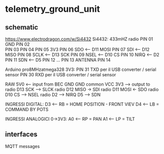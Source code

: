 # telemetry_ground_unit

## schematic

https://www.electrodragon.com/w/Si4432
Si4432: 433mHZ radio
PIN 01  GND
PIN 02  
PIN 03
PIN 04
PIN 05  3V3
PIN 06  SDO     <-- D11 MOSI
PIN 07  SDI     <-- D12 MISO
PIN 08  SCLK    <-- D13 SCK
PIN 09  NSEL    <-- D10 CS
PIN 10  NIRQ    <-- D2
PIN 11  SDN     <-- D5
PIN 12
...
PIN 13  ANTENNA
PIN 14

Arduino pro8MHzatmega328 3V3:
PIN 31  TXD     per il USB converter    / serial sensor
PIN 30  RXD     per il USB converter    / serial sensor

RAW 5V0 <-- input from BEC
GND GND common
VCC 3V3 --> output to radio
D13 SCK --> SLCK radio
D12 MISO -> SDI radio
D11 MOSI <- SDO radio
D10 CS  --> NSEL radio
D2      --> NIRQ
D5      --> SDN

INGRESSI DIGITAL:
D3  <-- RB = HOME POSITION - FRONT VIEV
D4  <-- LB = COMMAND BY POTS

INGRESSI ANALOGICI 0->3V3:
A0  <-- RP = PAN
A1  <-- LP = TILT

## interfaces

MQTT messages

